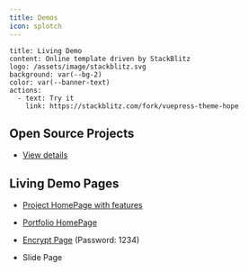 ```yaml
---
title: Demos
icon: splotch
---
```


```component VPBanner
title: Living Demo
content: Online template driven by StackBlitz
logo: /assets/image/stackblitz.svg
background: var(--bg-2)
color: var(--banner-text)
actions:
  - text: Try it
    link: https://stackblitz.com/fork/vuepress-theme-hope
```

## Open Source Projects

- [View details](./projects.md)

## Living Demo Pages

- [Project HomePage with features](./project-home.md)

- [Portfolio HomePage](./portfolio-home.md)

- [Encrypt Page](./encrypt.md) (Password: 1234)

- <ProjectLink name="md-enhance" path="/guide/content/revealjs/demo.html">Slide Page</ProjectLink>
